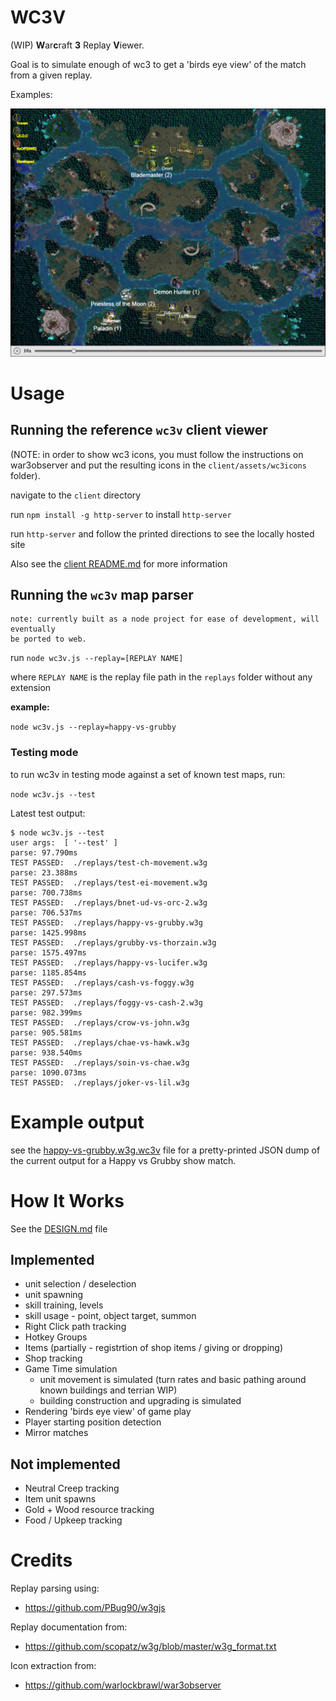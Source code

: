 # WC3V

 (WIP) **W**ar**c**raft **3** Replay **V**iewer.

 Goal is to simulate enough of wc3 to get a 'birds eye view'
 of the match from a given replay.

 Examples:

 ![Happy vs Grubby showmatch on Concealed Hill](/example-client-v3.png)

# Usage

## Running the reference `wc3v` client viewer

(NOTE: in order to show wc3 icons, you must follow the instructions on war3observer
 and put the resulting icons in the `client/assets/wc3icons` folder).

navigate to the `client` directory

run `npm install -g http-server` to install `http-server`

run `http-server` and follow the printed directions to see the locally hosted site


Also see the [client README.md](client/README.md) for more information

## Running the `wc3v` map parser

```
note: currently built as a node project for ease of development, will eventually
be ported to web.
```

run `node wc3v.js --replay=[REPLAY NAME]`

where `REPLAY NAME` is the replay file path in the `replays` folder without any extension

**example:**

`node wc3v.js --replay=happy-vs-grubby`

### Testing mode

to run wc3v in testing mode against a set of known test maps, run:

`node wc3v.js --test`

Latest test output:

```
$ node wc3v.js --test
user args:  [ '--test' ]
parse: 97.790ms
TEST PASSED:  ./replays/test-ch-movement.w3g
parse: 23.388ms
TEST PASSED:  ./replays/test-ei-movement.w3g
parse: 700.738ms
TEST PASSED:  ./replays/bnet-ud-vs-orc-2.w3g
parse: 706.537ms
TEST PASSED:  ./replays/happy-vs-grubby.w3g
parse: 1425.998ms
TEST PASSED:  ./replays/grubby-vs-thorzain.w3g
parse: 1575.497ms
TEST PASSED:  ./replays/happy-vs-lucifer.w3g
parse: 1185.854ms
TEST PASSED:  ./replays/cash-vs-foggy.w3g
parse: 297.573ms
TEST PASSED:  ./replays/foggy-vs-cash-2.w3g
parse: 982.399ms
TEST PASSED:  ./replays/crow-vs-john.w3g
parse: 905.581ms
TEST PASSED:  ./replays/chae-vs-hawk.w3g
parse: 938.540ms
TEST PASSED:  ./replays/soin-vs-chae.w3g
parse: 1090.073ms
TEST PASSED:  ./replays/joker-vs-lil.w3g
```

# Example output

see the [happy-vs-grubby.w3g.wc3v](client/replays/happy-vs-grubby.w3g.wc3v) file for a pretty-printed JSON dump
of the current output for a Happy vs Grubby show match.

# How It Works

See the [DESIGN.md](/docs/DESIGN.md) file

## Implemented
	
* unit selection / deselection
* unit spawning
* skill training, levels
* skill usage - point, object target, summon
* Right Click path tracking
* Hotkey Groups
* Items (partially - registrtion of shop items / giving or dropping)
* Shop tracking
* Game Time simulation
  * unit movement is simulated (turn rates and basic pathing around known buildings and terrian WIP)
  * building construction and upgrading is simulated
* Rendering 'birds eye view' of game play
* Player starting position detection
* Mirror matches

## Not implemented

* Neutral Creep tracking
* Item unit spawns
* Gold + Wood resource tracking
* Food / Upkeep tracking

# Credits

Replay parsing using:

* https://github.com/PBug90/w3gjs

Replay documentation from:

* https://github.com/scopatz/w3g/blob/master/w3g_format.txt

Icon extraction from:

* https://github.com/warlockbrawl/war3observer

